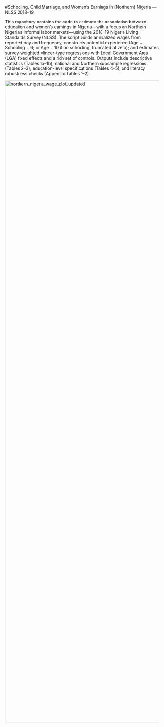 #Schooling, Child Marriage, and Women’s Earnings in (Northern) Nigeria — NLSS 2018–19

This repository contains the code to estimate the association between education and women’s earnings in Nigeria—with a focus on Northern Nigeria’s informal labor markets—using the 2018–19 Nigeria Living Standards Survey (NLSS). The script builds annualized wages from reported pay and frequency; constructs potential experience (Age − Schooling − 6; or Age − 10 if no schooling, truncated at zero); and estimates survey-weighted Mincer-type regressions with Local Government Area (LGA) fixed effects and a rich set of controls. Outputs include descriptive statistics (Tables 1a–1b), national and Northern subsample regressions (Tables 2–3), education-level specifications (Tables 4–5), and literacy robustness checks (Appendix Tables 1–2).

<img width="3000" height="2100" alt="northern_nigeria_wage_plot_updated" src="https://github.com/user-attachments/assets/1ecbb5ae-aa09-4385-bbf1-cb0f90f52d53" />
